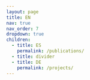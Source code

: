 ```yaml
---
layout: page
title: EN
nav: true
nav_order: 7
dropdown: true
children:
  - title: ES
    permalink: /publications/
  - title: divider
  - title: DE
    permalink: /projects/
---
```

